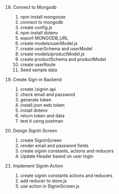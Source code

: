 18. Connect to Mongodb
    1. npm install mongoose
    2. connect to mongodb
    3. create config.js
    4. npm install dotenv
    5. export MONGODB_URL
    6. create models/userModel.js
    7. create userSchema and userModel
    8. create models/productModel.js
    9. create productSchema and productModel
    10. create userRoute
    11. Seed sample data

20. Create Sign-in Backend
    1. create /signin api
    2. check email and password
    3. generate token
    4. install json web token
    5. install dotenv
    6. return token and data
    7. test it using postman

21. Design SignIn Screen
    1. create SigninScreen
    2. render email and password fields
    3. create signin constants, actions and reducers
    4. Update Header based on user login

22. Implement SignIn Action
    1. create signin constants actions and reducers
    2. add reducer to store.js
    3. use action in SigninScreen.js

